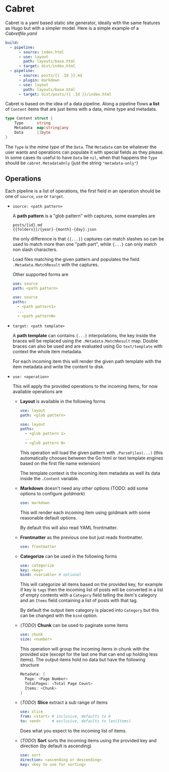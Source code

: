 # Cabret

Cabret is a yaml based static site generator, ideally with the same features as Hugo but with a simpler model. Here is a simple example of a _Cabretfile.yaml_

```yaml
build:
  - pipeline:
      - source: index.html
      - use: layout
        path: layouts/base.html
      - target: dist/index.html
  - pipeline:
      - source: posts/{{ .Id }}.md
      - plugin: markdown
      - use: layout
        path: layouts/base.html
      - target: dist/posts/{{ .Id }}/index.html
```

Cabret is based on the idea of a data pipeline. Along a pipeline flows **a list** of `Content` items that are just items with a data, mime type and metadata.

```go
type Content struct {
    Type      string
    Metadata  map[string]any
    Data      []byte          
}
```

The `Type` is the _mime type_ of the `Data`. The `Metadata` can be whatever the user wants and operations can populate it with special fields as they please. In some cases its useful to have `Data` be `nil`, when that happens the `Type` should be `cabret.MetadataOnly` (just the string `"metadata-only"`)

## Operations

Each pipeline is a list of operations, the first field in an operation should be one of `source`, `use` or `target`.

- `source: <path pattern>`

    A **path pattern** is a "glob pattern" with captures, some examples are

    ```
    posts/{id}.md 
    {{folders}}/{year}-{month}-{day}.json
    ``` 

    the only difference is that `{{...}}` captures can match slashes so can be used to match more than one "path part", while `{...}` can only match non slash characters.

    Load files matching the given pattern and populates the field `.Metadata.MatchResult` with the captures.

    Other supported forms are

    ```yaml
    use: source
    path: <path pattern>
    ```

    ```yaml
    use: source
    paths: 
      - <path pattern1>
      ...
      - <path patternN>
    ```

- `target: <path template>`

    A **path template** can contains `{...}` interpolations, the key inside the braces will be replaced using the `.Metadata.MatchResult` map. Double braces can also be used and are evaluated using Go `text/template` with context the whole item metadata.

    For each incoming item this will render the given path template with the item metadata and write the content to disk.



- `use: <operation>`

    This will apply the provided operations to the incoming items, for now available operations are

    - **Layout** is available in the following forms

        ```yaml
        use: layout
        path: <glob pattern>
        ```

        ```yaml
        use: layout
        paths: 
          - <glob pattern 1>
          ...
          - <glob pattern N>
        ```

        This operation will load the given pattern with `.ParseFiles(...)` (this automatically chooses between the Go html or text template engines based on the first file name extension)

        The template context is the incoming item metadata as well its data inside the `.Content` variable.

    - **Markdown** doesn't need any other options (TODO: add some options to configure _goldmark_)

        ```yaml
        use: markdown
        ```

        This will render each incoming item using goldmark with some reasonable default options.

        By default this will also read YAML frontmatter.

    - **Frontmatter** as the previous one but just reads frontmatter.

        ```yaml
        use: frontmatter
        ```

    - **Categorize** can be used in the following forms

        ```yaml
        use: categorize
        key: <key>
        bind: <variable> # optional
        ```

        This will categorize all items based on the provided key, for example if key is `tags` then the incoming list of posts will be converted in a list of empty contents with a `Category` field telling the item's category and an `Items` field containing a list of posts with that tag.

        By default the output item category is placed into `Category` but this can be changed with the `bind` option.

    - (_TODO_) **Chunk** can be used to paginate some items

        ```yaml
        use: chunk
        size: <number>
        ```

        This operation will group the incoming items in chunk with the provided size (except for the last one that can end up holding less items). The output items hold no data but have the following structure

        ```go
        Metadata: {
          Page: <Page Number>
          TotalPages: <Total Page Count>
          Items: <Chunk>
        }
        ```

    - (_TODO_) **Slice** extract a sub range of items

        ```yaml
        use: slice
        from: <start> # inclusive, defaults to 0
        to: <end>     # exclusive, defaults to len(Items)
        ```

        Does what you expect to the incoming list of items.

    - (_TODO_) **Sort** sorts the incoming items using the provided key and direction (by default is ascending)

        ```yaml
        use: sort
        direction: <ascending or descending>
        key: <key to use for sorting>
        ```

